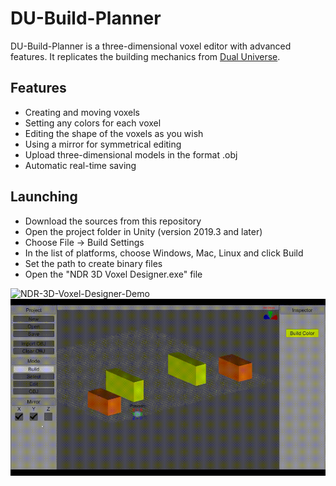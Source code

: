 # DU-Build-Planner

DU-Build-Planner is a three-dimensional voxel editor with advanced features. It replicates the building mechanics from [Dual Universe](https://www.dualuniverse.game/).



Features
-------------

- Creating and moving voxels
- Setting any colors for each voxel
- Editing the shape of the voxels as you wish
- Using a mirror for symmetrical editing
- Upload three-dimensional models in the format .obj
- Automatic real-time saving

Launching
-------------
- Download the sources from this repository
- Open the project folder in Unity (version 2019.3 and later)
- Choose File -> Build Settings
- In the list of platforms, choose Windows, Mac, Linux and click Build
- Set the path to create binary files
- Open the "NDR 3D Voxel Designer.exe" file

![NDR-3D-Voxel-Designer-Demo](docs/create-edit-tech-demo.gif)
![NDR-3D-Voxel-Designer-Mirror-Demo](docs/mirror-tech-demo.gif)
